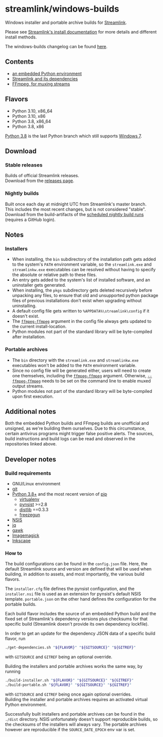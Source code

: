 streamlink/windows-builds
====

Windows installer and portable archive builds for [Streamlink](https://github.com/streamlink/streamlink).

Please see [Streamlink's install documentation](https://streamlink.github.io/install.html) for more details and different install methods.

The windows-builds changelog can be found [here](https://github.com/streamlink/windows-builds/blob/master/CHANGELOG.md).


## Contents

- [an embedded Python environment](https://github.com/streamlink/python-windows-embed)
- [Streamlink and its dependencies](https://github.com/streamlink/streamlink)
- [FFmpeg, for muxing streams](https://github.com/streamlink/FFmpeg-Builds)


## Flavors

- Python 3.10, x86_64
- Python 3.10, x86
- Python 3.8, x86_64
- Python 3.8, x86

[Python 3.8](https://endoflife.date/python) is the last Python branch which still supports [Windows 7](https://endoflife.date/windows).


## Download

### Stable releases

Builds of official Streamlink releases.  
Download from the [releases page](https://github.com/streamlink/windows-builds/releases).

### Nightly builds  

Built once each day at midnight UTC from Streamlink's master branch.  
This includes the most recent changes, but is not considered "stable".  
Download from the build-artifacts of the [scheduled nightly build runs](https://github.com/streamlink/windows-builds/actions?query=event%3Aschedule+is%3Asuccess+branch%3Amaster) (requires a GitHub login).


## Notes

### Installers

- When installing, the `bin` subdirectory of the installation path gets added to the system's `PATH` environment variable, so the `streamlink.exe` and `streamlinkw.exe` executables can be resolved without having to specify the absolute or relative path to these files.
- An entry gets added to the system's list of installed software, and an uninstaller gets generated.
- When installing, the `pkgs` subdirectory gets deleted recursively before unpacking any files, to ensure that old and unsupported python package files of previous installations don't exist when upgrading without uninstalling.
- A default config file gets written to `%APPDATA%\streamlink\config` if it doesn't exist.
- The [`ffmpeg-ffmpeg`](https://streamlink.github.io/cli.html#cmdoption-ffmpeg-ffmpeg) argument in the config file always gets updated to the current install-location.
- Python modules not part of the standard library will be byte-compiled after installation.

### Portable archives

- The `bin` directory with the `streamlink.exe` and `streamlinkw.exe` executables won't be added to the `PATH` environment variable.
- Since no config file will be generated either, users will need to create one themselves, including the [`ffmpeg-ffmpeg`](https://streamlink.github.io/cli.html#cmdoption-ffmpeg-ffmpeg) argument. Otherwise, [`--ffmpeg-ffmpeg`](https://streamlink.github.io/cli.html#cmdoption-ffmpeg-ffmpeg) needs to be set on the command line to enable muxed output streams.
- Python modules not part of the standard library will be byte-compiled upon first execution.


## Additional notes

Both the embedded Python builds and FFmpeg builds are unofficial and unsigned, as we're building them ourselves. Due to this circumstance, certain antivirus programs might trigger false positive alerts. The sources, build instructions and build logs can be read and observed in the repositories linked above.


## Developer notes

### Build requirements

- GNU/Linux environment
- [git](https://git-scm.com/)
- [Python 3.8+](https://www.python.org/) and the most recent version of [pip](https://pip.pypa.io/en/stable/)
  - [virtualenv](https://pypi.org/project/virtualenv/)
  - [pynsist](https://pypi.org/project/pynsist/) >=2.8
  - [distlib](https://pypi.org/project/distlib/) ==0.3.3
  - [freezegun](https://pypi.org/project/freezegun/)
- [NSIS](https://nsis.sourceforge.io/Main_Page)
- [jq](https://stedolan.github.io/jq/)
- [gawk](https://www.gnu.org/software/gawk/)
- [Imagemagick](https://imagemagick.org/index.php)
- [Inkscape](https://inkscape.org/)

### How to

The build configurations can be found in the `config.json` file. Here, the default Streamlink source and version are defined that will be used when building, in addition to assets, and most importantly, the various build flavors.

The `installer.cfg` file defines the pynsist configuration, and the `installer.nsi` file is used as an extension for pynsist's default NSIS template. `portable.json` on the other hand defines the configuration for the portable builds.

Each build flavor includes the source of an embedded Python build and the fixed set of Streamlink's dependency versions plus checksums for that specific build (Streamlink doesn't provide its own dependency lockfile).

In order to get an update for the dependency JSON data of a specific build flavor, run

```sh
./get-dependencies.sh "${FLAVOR}" "${GITSOURCE}" "${GITREF}"
```

with `GITSOURCE` and `GITREF` being an optional override.

Building the installers and portable archives works the same way, by running

```sh
./build-installer.sh "${FLAVOR}" "${GITSOURCE}" "${GITREF}"
./build-portable.sh "${FLAVOR}" "${GITSOURCE}" "${GITREF}"
```

with `GITSOURCE` and `GITREF` being once again optional overrides.  
Building the installer and portable archives requires an activated virtual Python environment.

Successfully built installers and portable archives can be found in the `./dist` directory. NSIS unfortunately doesn't support reproducible builds, so the checksums of the installers will always vary. The portable archives however are reproducible if the `SOURCE_DATE_EPOCH` env var is set.
